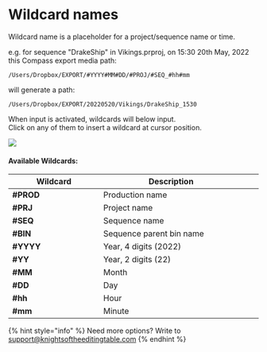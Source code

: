 # Wildcard names

Wildcard name is a placeholder for a project/sequence name or time.

e.g. for sequence "DrakeShip" in Vikings.prproj, on 15:30 20th May, 2022\
this Compass export media path:

```
/Users/Dropbox/EXPORT/#YYYY#MM#DD/#PROJ/#SEQ_#hh#mm
```

will generate a path:

```
/Users/Dropbox/EXPORT/20220520/Vikings/DrakeShip_1530
```

When input is activated, wildcards will below input.\
Click on any of them to insert a wildcard at cursor position.

![](../../.gitbook/assets/Compass\_wildcards.gif)

#### Available Wildcards:

<table><thead><tr><th width="199.12880874796468">Wildcard</th><th width="332.73460910089955">Description</th><th data-hidden></th><th data-hidden></th></tr></thead><tbody><tr><td><strong>#PROD</strong></td><td>Production name</td><td></td><td></td></tr><tr><td><strong>#PRJ</strong></td><td>Project name</td><td></td><td></td></tr><tr><td><strong>#SEQ</strong></td><td>Sequence name</td><td></td><td></td></tr><tr><td><strong>#BIN</strong></td><td>Sequence parent bin name</td><td></td><td></td></tr><tr><td><strong>#YYYY</strong></td><td>Year, 4 digits (2022)</td><td></td><td></td></tr><tr><td><strong>#YY</strong></td><td>Year, 2 digits (22)</td><td></td><td></td></tr><tr><td><strong>#MM</strong></td><td>Month</td><td></td><td></td></tr><tr><td><strong>#DD</strong></td><td>Day</td><td></td><td></td></tr><tr><td><strong>#hh</strong></td><td>Hour</td><td></td><td></td></tr><tr><td><strong>#mm</strong></td><td>Minute</td><td></td><td></td></tr></tbody></table>

{% hint style="info" %}
Need more options? Write to support@knightsoftheeditingtable.com
{% endhint %}
